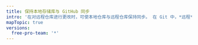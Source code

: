 ```yaml
---
title: 保持本地存储库与 GitHub 同步
intro: '在对远程仓库进行更改时，可使本地仓库与远程仓库保持同步。 在 Git 中，*远程*是存储代码的服务器。 在您的情况中，该服务器是 {{ site.data.variables.product.prodname_dotcom }} 或 {{ site.data.variables.product.prodname_enterprise }} 上的仓库。'
mapTopic: true
versions:
  free-pro-team: '*'
---
```


